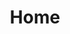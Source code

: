 ---
title: Home
hide_title: true
og_image: images/og-image.jpg
sections:
  - section_id: hero
    type: section_hero
    title: Hi, I'm Lewis Donovan.
    content: |-
      I'm a tech consultant based in London.
    actions:
      - label: More about me
        url: /about
        style: button
  - section_id: latest-projects
    type: section_portfolio
    layout_style: mosaic
    title: Recent projects
    subtitle: >-
      Because every website needs some pretty pictures above the fold.
    projects_number: 6
    view_all_label: See all projects
    view_all_url: projects
  - section_id: services
    type: section_grid
    title: Services
    subtitle: >-
      "What is it you do again?"
    col_number: two
    is_numbered: true
    grid_items:
      - title: Web development
        content: |-
          I have 10 years' professional experience as a full-stack web developer, with several years experience working across both conventional and modern web technologies and techniques, including JavaScript (ES6+), Sass, NodeJS, React, Angular, Git, Docker, CI/CD, PHP, MySQL, NoSQL, GraphQL and many more.
      - title: Systems architecture
        content: |-
          I have many years' experience with defining and architecting solutions that fit the most complex of business and user requirements. I'm fluent in all modern cloud, local and server environments, and am able to quickly match the available technologies to best fit the needs of a given project.
      - title: Tech consulting
        content: |-
          Got a great idea but don't know how to bring it to life? Not sure what kinds of skills you need to hire in order to realise your vision? Need help figuring out if your concept is technologically viable? I can guide you through the often inscrutable process of getting your product from paper to post-launch.
      - title: Public speaking
        content: |-
          Looking for a guest speaker at your next tech conference? Need someone to educate your staff about technology? Want a host for your next tech meetup? I have broad experience speaking and presenting a wide variety of topics, especially in the tech and entertainment sectors. Drop me a line, let's talk.
  - section_id: latest-posts
    type: section_posts
    title: Blog
    subtitle: >-
      Procrastinating by writing about work is apparently a thing.
    posts_number: 2
    col_number: two
    actions:
    - label: See all blog posts
      url: https://lewisdonovan.medium.com
      style: button
  - section_id: latest-press
    type: section_press
    title: Press
    subtitle: >-
      Let's be honest, we all love a bit of validation.
    posts_number: 6
    col_number: three
    actions:
    - label: See all press articles
      url: press
      style: button
layout: advanced
---